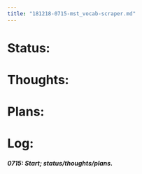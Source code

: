 ```yaml
---
title: "181218-0715-mst_vocab-scraper.md"
---
```



# Status:


# Thoughts:


# Plans:


# Log:

##### 0715: Start; status/thoughts/plans.
